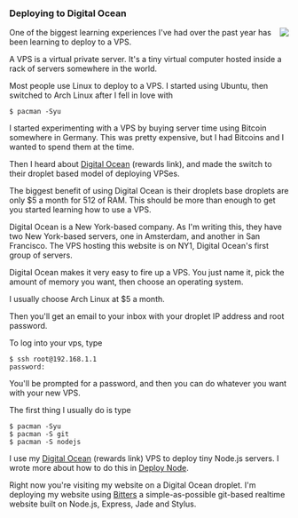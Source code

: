 ### Deploying to Digital Ocean

<a href="https://www.digitalocean.com/?refcode=26d8ed49730d"><img src="/images/digitalocean.png" class="profile" style="float: right; margin-left: 1em; background: white;" /></a>

One of the biggest learning experiences I've had over the past year has been learning to deploy to a VPS.

A VPS is a virtual private server. It's a tiny virtual computer hosted inside a rack of servers somewhere in the world. 

Most people use Linux to deploy to a VPS. I started using Ubuntu, then switched to Arch Linux after I fell in love with 

	$ pacman -Syu

I started experimenting with a VPS by buying server time using Bitcoin somewhere in Germany. This was pretty expensive, but I had Bitcoins and I wanted to spend them at the time.

Then I heard about [Digital Ocean](https://www.digitalocean.com/?refcode=26d8ed49730d) (rewards link), and made the switch to their droplet based model of deploying VPSes.

The biggest benefit of using Digital Ocean is their droplets base droplets are only $5 a month for 512 of RAM. This should be more than enough to get you started learning how to use a VPS.

Digital Ocean is a New York-based company. As I'm writing this, they have two New York-based servers, one in Amsterdam, and another in San Francisco. The VPS hosting this website is on NY1, Digital Ocean's first group of servers.

Digital Ocean makes it very easy to fire up a VPS. You just name it, pick the amount of memory you want, then choose an operating system.


I usually choose Arch Linux at $5 a month.

Then you'll get an email to your inbox with your droplet IP address and root password.

To log into your vps, type

	$ ssh root@192.168.1.1
	password:

You'll be prompted for a password, and then you can do whatever you want with your new VPS. 

The first thing I usually do is type 

	$ pacman -Syu
	$ pacman -S git
	$ pacman -S nodejs

I use my [Digital Ocean](https://www.digitalocean.com/?refcode=26d8ed49730d) (rewards link) VPS to deploy tiny Node.js servers. I wrote more about how to do this in [Deploy Node](http://deploy.evbogue.com/).

Right now you're visiting my website on a Digital Ocean droplet. I'm deploying my website using [Bitters](http://bitters.evbogue.com) a simple-as-possible git-based realtime website built on Node.js, Express, Jade and Stylus.
